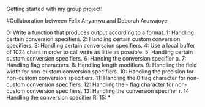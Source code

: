 Getting started with my group project!

#Collaboration between Felix Anyanwu and Deborah Aruwajoye

0: Write a function that produces output according to a format.
1: Handling certain conversion specifiers.
2: Handling certain custom conversion specifiers.
3: Handling certain conversaion specifiers.
4: Use a local buffer of 1024 chars in order to call write as little as possible.
5: Handling certain custom conversion specifiers.
6: Handlng the conversion specifier p.
7: Handling flag characters.
8: Handling length modifiers.
9: Handling the field width for non-custom conversion specifiers.
10: Handling the precision for non-custom conversion specifiers.
11: Handling the 0 flag character for non-custom conversion specifiers.
12: Handling the - flag character for non-custom conversion specifiers.
13: Handling the conversion specifier r.
14: Handling the conversion specifier R.
15: *
